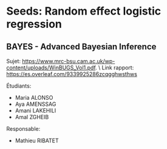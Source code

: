# Seeds: Random effect logistic regression
## BAYES - Advanced Bayesian Inference

Sujet: https://www.mrc-bsu.cam.ac.uk/wp-content/uploads/WinBUGS_Vol1.pdf. \\
Link rapport: https://es.overleaf.com/9339925286zcqgghwsthws

Étudiants:
- Maria ALONSO 
- Aya AMENSSAG 
- Amani LAKEHILI
- Amal ZGHEIB 

Responsable: 
  - Mathieu RIBATET	
